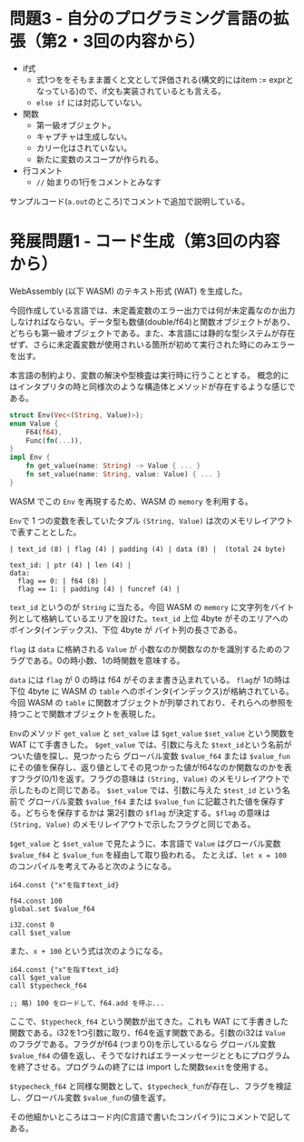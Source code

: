 # 問題3 - 自分のプログラミング言語の拡張（第2・3回の内容から）

- if式
  - 式1つををそもまま置くと文として評価される(構文的にはitem := exprとなっている)ので、if文も実装されているとも言える。
  - `else if` には対応していない。
- 関数
  - 第一級オブジェクト。
  - キャプチャは生成しない。
  - カリー化はされていない。
  - 新たに変数のスコープが作られる。
- 行コメント
  - `//` 始まりの1行をコメントとみなす

サンプルコード(`a.out`のところ)でコメントで追加で説明している。

# 発展問題1 - コード生成（第3回の内容から）

WebAssembly (以下 WASM) のテキスト形式 (WAT) を生成した。

今回作成している言語では、未定義変数のエラー出力では何が未定義なのか出力しなければならない。データ型も数値(double/f64)と関数オブジェクトがあり、どちらも第一級オブジェクトである。また、本言語には静的な型システムが存在ぜず、さらに未定義変数が使用されいる箇所が初めて実行された時にのみエラーを出す。

本言語の制約より、変数の解決や型検査は実行時に行うこととする。
概念的にはインタプリタの時と同様次のような構造体とメソッドが存在するような感じである。

```rust
struct Env(Vec<(String, Value)>);
enum Value {
    F64(f64),
    Func(fn(...)),
}
impl Env {
    fn get_value(name: String) -> Value { ... }
    fn set_value(name: String, value: Value) { ... }
}
```

WASM でこの `Env` を再現するため、WASM の `memory` を利用する。

`Env`で 1 つの変数を表していたタプル `(String, Value)` は次のメモリレイアウトで表すこととした。

```
| text_id (8) | flag (4) | padding (4) | data (8) |  (total 24 byte)

text_id: | ptr (4) | len (4) |
data:
  flag == 0: | f64 (8) |
  flag == 1: | padding (4) | funcref (4) |
```

`text_id` というのが `String` に当たる。今回 WASM の `memory` に文字列をバイト列として格納しているエリアを設けた。`text_id` 上位 4byte がそのエリアへのポインタ(インデックス)、下位 4byte が バイト列の長さである。

`flag` は `data` に格納される `Value` が 小数なのか関数なのかを識別するためのフラグである。0の時小数、1の時関数を意味する。

`data` には `flag` が 0 の時は f64 がそのまま書き込まれている。 `flag`が 1の時は下位 4byte に WASM の `table` へのポインタ(インデックス)が格納されている。
今回 WASM の `table` に関数オブジェクトが列挙されており、それらへの参照を持つことで関数オブジェクトを表現した。

`Env`のメソッド `get_value` と `set_value` は `$get_value` `$set_value` という関数を WAT にて手書きした。
`$get_value` では、引数に与えた `$text_id`という名前がついた値を探し、見つかったら グローバル変数 `$value_f64` または `$value_fun` にその値を保存し、返り値としてその見つかった値がf64なのか関数なのかを表すフラグ(0/1)を返す。フラグの意味は `(String, Value)` のメモリレイアウトで示したものと同じである。
`$set_value` では、引数に与えた `$test_id` という名前で グローバル変数 `$value_f64` または `$value_fun` に記載された値を保存する。どちらを保存するかは 第2引数の `$flag` が決定する。`$flag` の意味は `(String, Value)` のメモリレイアウトで示したフラグと同じである。

`$get_value` と `$set_value` で見たように、本言語で `Value` はグローバル変数 `$value_f64` と `$value_fun` を経由して取り扱われる。
たとえば、`let x = 100` のコンパイルを考えてみると次のようになる。

```wat
i64.const {"x"を指すtext_id}

f64.const 100
global.set $value_f64

i32.const 0
call $set_value
```

また、`x + 100` という式は次のようになる。

```wat
i64.const {"x"を指すtext_id}
call $get_value
call $typecheck_f64

;; 略) 100 をロードして、f64.add を呼ぶ...
```

ここで、`$typecheck_f64` という関数が出てきた。これも WAT にて手書きした関数である。i32を1つ引数に取り、f64を返す関数である。引数のi32は `Value` のフラグである。フラグがf64 (つまり0)を示しているなら グローバル変数 `$value_f64` の値を返し、そうでなければエラーメッセージとともにプログラムを終了させる。プログラムの終了には import した関数`$exit`を使用する。

`$typecheck_f64` と同様な関数として、`$typecheck_fun`が存在し、フラグを検証し、グローバル変数 `$value_fun`の値を返す。

その他細かいところはコード内(C言語で書いたコンパイラ)にコメントで記してある。
